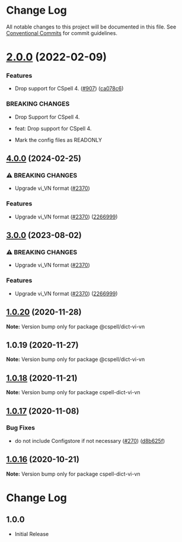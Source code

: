 # Change Log

All notable changes to this project will be documented in this file.
See [Conventional Commits](https://conventionalcommits.org) for commit guidelines.

# [2.0.0](https://github.com/streetsidesoftware/cspell-dicts/compare/@cspell/dict-vi-vn@1.0.20...@cspell/dict-vi-vn@2.0.0) (2022-02-09)


### Features

* Drop support for CSpell 4. ([#907](https://github.com/streetsidesoftware/cspell-dicts/issues/907)) ([ca078c6](https://github.com/streetsidesoftware/cspell-dicts/commit/ca078c6a2e188cc3cf6276db1ba7e007f0f06f27))


### BREAKING CHANGES

* Drop Support for CSpell 4.

* feat: Drop support for CSpell 4.
* Mark the config files as READONLY





## [4.0.0](https://github.com/fobo66/cspell-dicts/compare/@cspell/dict-vi-vn-v3.0.0...@cspell/dict-vi-vn@4.0.0) (2024-02-25)


### ⚠ BREAKING CHANGES

* Upgrade vi_VN format ([#2370](https://github.com/fobo66/cspell-dicts/issues/2370))

### Features

* Upgrade vi_VN format ([#2370](https://github.com/fobo66/cspell-dicts/issues/2370)) ([2266999](https://github.com/fobo66/cspell-dicts/commit/2266999b4bed8b17e94c6f9350af2ea05f23d901))

## [3.0.0](https://github.com/streetsidesoftware/cspell-dicts/compare/@cspell/dict-vi-vn@2.0.0...@cspell/dict-vi-vn@3.0.0) (2023-08-02)


### ⚠ BREAKING CHANGES

* Upgrade vi_VN format ([#2370](https://github.com/streetsidesoftware/cspell-dicts/issues/2370))

### Features

* Upgrade vi_VN format ([#2370](https://github.com/streetsidesoftware/cspell-dicts/issues/2370)) ([2266999](https://github.com/streetsidesoftware/cspell-dicts/commit/2266999b4bed8b17e94c6f9350af2ea05f23d901))

## [1.0.20](https://github.com/streetsidesoftware/cspell-dicts/compare/@cspell/dict-vi-vn@1.0.19...@cspell/dict-vi-vn@1.0.20) (2020-11-28)

**Note:** Version bump only for package @cspell/dict-vi-vn





## 1.0.19 (2020-11-27)

**Note:** Version bump only for package @cspell/dict-vi-vn





## [1.0.18](https://github.com/streetsidesoftware/cspell-dicts/compare/cspell-dict-vi-vn@1.0.17...cspell-dict-vi-vn@1.0.18) (2020-11-21)

**Note:** Version bump only for package cspell-dict-vi-vn

## [1.0.17](https://github.com/streetsidesoftware/cspell-dicts/compare/cspell-dict-vi-vn@1.0.16...cspell-dict-vi-vn@1.0.17) (2020-11-08)

### Bug Fixes

- do not include Configstore if not necessary ([#270](https://github.com/streetsidesoftware/cspell-dicts/issues/270)) ([d8b625f](https://github.com/streetsidesoftware/cspell-dicts/commit/d8b625f2f42d5cc6c4a9390216ac1e5037886e44))

## [1.0.16](https://github.com/streetsidesoftware/cspell-dicts/compare/cspell-dict-vi-vn@1.0.15...cspell-dict-vi-vn@1.0.16) (2020-10-21)

**Note:** Version bump only for package cspell-dict-vi-vn

# Change Log

## 1.0.0

- Initial Release
